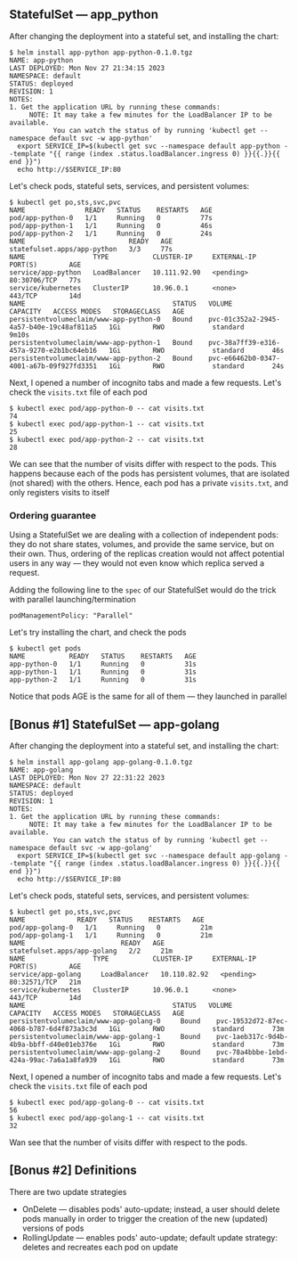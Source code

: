 ## StatefulSet — app_python

After changing the deployment into a stateful set, and installing the chart:

```text
$ helm install app-python app-python-0.1.0.tgz 
NAME: app-python
LAST DEPLOYED: Mon Nov 27 21:34:15 2023
NAMESPACE: default
STATUS: deployed
REVISION: 1
NOTES:
1. Get the application URL by running these commands:
     NOTE: It may take a few minutes for the LoadBalancer IP to be available.
           You can watch the status of by running 'kubectl get --namespace default svc -w app-python'
  export SERVICE_IP=$(kubectl get svc --namespace default app-python --template "{{ range (index .status.loadBalancer.ingress 0) }}{{.}}{{ end }}")
  echo http://$SERVICE_IP:80
```

Let's check pods, stateful sets, services, and persistent volumes:

```text
$ kubectl get po,sts,svc,pvc
NAME               READY   STATUS    RESTARTS   AGE
pod/app-python-0   1/1     Running   0          77s
pod/app-python-1   1/1     Running   0          46s
pod/app-python-2   1/1     Running   0          24s
NAME                          READY   AGE
statefulset.apps/app-python   3/3     77s
NAME                 TYPE           CLUSTER-IP     EXTERNAL-IP   PORT(S)        AGE
service/app-python   LoadBalancer   10.111.92.90   <pending>     80:30706/TCP   77s
service/kubernetes   ClusterIP      10.96.0.1      <none>        443/TCP        14d
NAME                                     STATUS   VOLUME                                     CAPACITY   ACCESS MODES   STORAGECLASS   AGE
persistentvolumeclaim/www-app-python-0   Bound    pvc-01c352a2-2945-4a57-b40e-19c48af811a5   1Gi        RWO            standard       9m10s
persistentvolumeclaim/www-app-python-1   Bound    pvc-38a7ff39-e316-457a-9270-e2b1bc64eb16   1Gi        RWO            standard       46s
persistentvolumeclaim/www-app-python-2   Bound    pvc-e66462b0-0347-4001-a67b-09f927fd3351   1Gi        RWO            standard       24s
```

Next, I opened a number of incognito tabs and made a few requests. Let's check the `visits.txt` file of each pod

```text
$ kubectl exec pod/app-python-0 -- cat visits.txt
74
$ kubectl exec pod/app-python-1 -- cat visits.txt
25
$ kubectl exec pod/app-python-2 -- cat visits.txt
28
```

We can see that the number of visits differ with respect to the pods.
This happens because each of the pods has persistent volumes, that are isolated (not shared) with the others.
Hence, each pod has a private `visits.txt`, and only registers visits to itself

### Ordering guarantee

Using a StatefulSet we are dealing with a collection of independent pods: they do not share states, volumes, and provide the same service, but on their own.
Thus, ordering of the replicas creation would not affect potential users in any way — they would not even know which replica served a request.

Adding the following line to the `spec` of our StatefulSet would do the trick with parallel launching/termination
```text
podManagementPolicy: "Parallel"
```

Let's try installing the chart, and check the pods

```text
$ kubectl get pods
NAME           READY   STATUS    RESTARTS   AGE
app-python-0   1/1     Running   0          31s
app-python-1   1/1     Running   0          31s
app-python-2   1/1     Running   0          31s
```

Notice that pods AGE is the same for all of them — they launched in parallel

## [Bonus #1] StatefulSet — app-golang

After changing the deployment into a stateful set, and installing the chart:

```text
$ helm install app-golang app-golang-0.1.0.tgz 
NAME: app-golang
LAST DEPLOYED: Mon Nov 27 22:31:22 2023
NAMESPACE: default
STATUS: deployed
REVISION: 1
NOTES:
1. Get the application URL by running these commands:
     NOTE: It may take a few minutes for the LoadBalancer IP to be available.
           You can watch the status of by running 'kubectl get --namespace default svc -w app-golang'
  export SERVICE_IP=$(kubectl get svc --namespace default app-golang --template "{{ range (index .status.loadBalancer.ingress 0) }}{{.}}{{ end }}")
  echo http://$SERVICE_IP:80
```

Let's check pods, stateful sets, services, and persistent volumes:

```text
$ kubectl get po,sts,svc,pvc
NAME             READY   STATUS    RESTARTS   AGE
pod/app-golang-0   1/1     Running   0          21m
pod/app-golang-1   1/1     Running   0          21m
NAME                        READY   AGE
statefulset.apps/app-golang   2/2     21m
NAME                 TYPE           CLUSTER-IP     EXTERNAL-IP   PORT(S)        AGE
service/app-golang     LoadBalancer   10.110.82.92   <pending>     80:32571/TCP   21m
service/kubernetes   ClusterIP      10.96.0.1      <none>        443/TCP        14d
NAME                                     STATUS   VOLUME                                     CAPACITY   ACCESS MODES   STORAGECLASS   AGE
persistentvolumeclaim/www-app-golang-0     Bound    pvc-19532d72-87ec-4068-b787-6d4f873a3c3d   1Gi        RWO            standard       73m
persistentvolumeclaim/www-app-golang-1     Bound    pvc-1aeb317c-9d4b-4b9a-bbff-d40e01eb376e   1Gi        RWO            standard       73m
persistentvolumeclaim/www-app-golang-2     Bound    pvc-78a4bbbe-1ebd-424a-99ac-7a6a1a8fa939   1Gi        RWO            standard       73m
```

Next, I opened a number of incognito tabs and made a few requests. Let's check the `visits.txt` file of each pod

```text
$ kubectl exec pod/app-golang-0 -- cat visits.txt
56
$ kubectl exec pod/app-golang-1 -- cat visits.txt
32
```

Wan see that the number of visits differ with respect to the pods.

## [Bonus #2] Definitions

There are two update strategies

- OnDelete — disables pods' auto-update; instead, a user should delete pods manually in order to trigger the creation of the new (updated) versions of pods
- RollingUpdate — enables pods' auto-update; default update strategy: deletes and recreates each pod on update